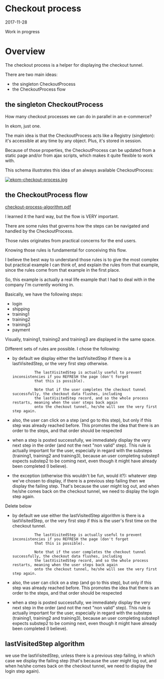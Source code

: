 Checkout process
=====================
2017-11-28

Work in progress




Overview
=============

The checkout process is a helper for displaying the checkout tunnel.



There are two main ideas:

- the singleton CheckoutProcess
- the CheckoutProcess flow


the singleton CheckoutProcess
---------------------------
How many checkout processes we can do in parallel in an e-commerce?

In ekom, just one.

The main idea is that the CheckoutProcess acts like a Registry (singleton): it's accessible at any time by any object.
Plus, it's stored in session.

Because of those properties, the CheckoutProcess can be updated from a static page and/or from ajax scripts,
which makes it quite flexible to work with.

This schema illustrates this idea of an always available CheckoutProcess:

[![ekom-checkout-process.jpg](http://lingtalfi.com/img/kamille-modules/Ekom/ekom-checkout-process.jpg)](http://lingtalfi.com/img/kamille-modules/Ekom/ekom-checkout-process.jpg)



the CheckoutProcess flow
---------------------------

[checkout-process-algorithm.pdf](https://github.com/KamilleModules/Ekom/tree/master/doc/ekom-schemas/checkout-process-algorithm.pdf)


I learned it the hard way, but the flow is VERY important.

There are some rules that governs how the steps can be navigated and handled by the CheckoutProcess.

Those rules originates from practical concerns for the end users.

Knowing those rules is fundamental for conceiving this flow.

I believe the best way to understand those rules is to give the most complex but practical example I can think of,
and explain the rules from that example, since the rules come from that example in the first place.



So, this example is actually a real life example that I had to deal with in the company I'm currently working in.

Basically, we have the following steps:

- login 
- shipping 
- training1 
- training2 
- training3 
- payment 


Visually, training1, training2 and training3 are displayed in the same space.



Different sets of rules are possible.
I chose the following:


- by default we display either the lastVisitedStep if there is a lastVisitedStep, or the very first step otherwise.

                The lastVisitedStep is actually useful to prevent inconsistencies if you REFRESH the page (don't forget
                that this is possible).
                
                Note that if the user completes the checkout tunnel successfully, the checkout data flushes, including
                the lastVisitedStep record, and so the whole process restarts, meaning when the user steps back again 
                onto the checkout tunnel, he/she will see the very first step again. 
                 
                
- also, the user can click on a step (and go to this step), but only if this step was already reached before.
        This promotes the idea that there is an order to the steps, and that order should be respected
- when a step is posted successfully, we immediately display the very next step in the order (and not the next "non valid" step).
        This rule is actually important for the user, especially in regard with the substeps (training1, 
            training2 and training3), because an user completing substep1 expects substep2 to be coming next, 
            even though it might have already been completed (I believe).
                
- the exception (otherwise this wouldn't be fun, would it?):
    whatever step we've chosen to display, if there is a previous step failing then we display the failing step.
    That's because the user might log out, and when he/she comes back on the checkout tunnel, we need to display
    the login step again.













Delete below
- by default we use either the lastVisitedStep algorithm is there is a lastVisitedStep, or the very first step 
                if this is the user's first time on the checkout tunnel.
                
                The lastVisitedStep is actually useful to prevent inconsistencies if you REFRESH the page (don't forget
                that this is possible).
                
                Note that if the user completes the checkout tunnel successfully, the checkout data flushes, including
                the lastVisitedStep record, and so the whole process restarts, meaning when the user steps back again 
                onto the checkout tunnel, he/she will see the very first step again. 
                 
                
                
                
- also, the user can click on a step (and go to this step), but only if this step was already reached before.
        This promotes the idea that there is an order to the steps, and that order should be respected
- when a step is posted successfully, we immediately display the very next step in the order (and not the next "non valid" step).
        This rule is actually important for the user, especially in regard with the substeps (training1, 
            training2 and training3), because an user completing substep1 expects substep2 to be coming next, 
            even though it might have already been completed (I believe).
                


lastVisitedStep algorithm
--------------------------
we use the lastVisitedStep, unless there is a previous step failing, in which case we display the failing step
(that's because the user might log out, and when he/she comes back on the checkout tunnel, we need to display
the login step again).




